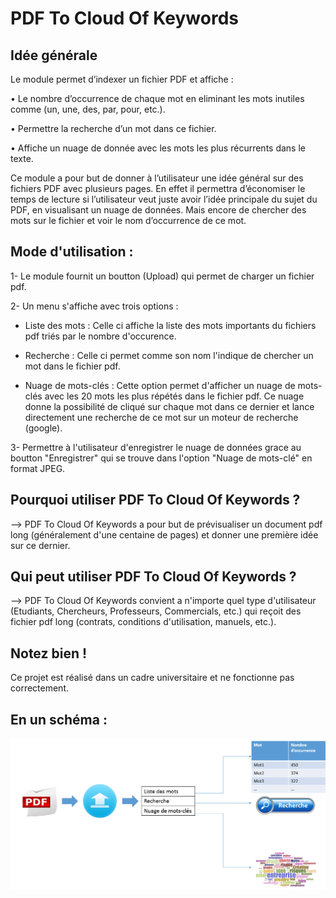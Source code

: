 PDF To Cloud Of Keywords
========================

Idée générale
-------------
Le module permet d’indexer un fichier PDF et affiche :

•	Le nombre d’occurrence de chaque mot en eliminant les mots inutiles comme (un, une, des, par, pour, etc.).

•	Permettre la recherche d’un mot dans ce fichier.

•	Affiche un nuage de donnée avec les mots les plus récurrents dans le texte.

Ce module a pour but de donner à l’utilisateur une idée général sur des fichiers PDF avec plusieurs pages. En effet il permettra d’économiser le temps de lecture si l’utilisateur veut juste avoir l’idée principale du sujet du PDF, en visualisant un nuage de données. Mais encore de chercher des mots sur le fichier et voir le nom d’occurrence de ce mot.

Mode d'utilisation :
--------------------

1- Le module fournit un boutton (Upload) qui permet de charger un fichier pdf.

2- Un menu s'affiche avec trois options : 

* Liste des mots : Celle ci affiche la liste des mots importants du fichiers pdf triés par le nombre d'occurence.

* Recherche : Celle ci permet comme son nom l'indique de chercher un mot dans le fichier pdf.

* Nuage de mots-clés : Cette option permet d'afficher un nuage de mots-clés avec les 20 mots les plus répétés dans le fichier pdf. Ce nuage donne la possibilité de cliqué sur chaque mot dans ce dernier et lance directement une recherche de ce mot sur un moteur de recherche (google).

3- Permettre à l'utilisateur d'enregistrer le nuage de données grace au boutton "Enregistrer" qui se trouve dans l'option "Nuage de mots-clé" en format JPEG.

Pourquoi utiliser PDF To Cloud Of Keywords ?
--------------------------------------------
 
 --> PDF To Cloud Of Keywords a pour but de prévisualiser un document pdf long (généralement d'une centaine de pages) et donner une             première idée sur ce dernier.
  
Qui peut utiliser PDF To Cloud Of Keywords ?
--------------------------------------------
 
 --> PDF To Cloud Of Keywords convient a n'importe quel type d'utilisateur (Etudiants, Chercheurs, Professeurs, Commercials, etc.) qui         reçoit des fichier pdf long (contrats, conditions d'utilisation, manuels, etc.).

Notez bien !
------------
Ce projet est réalisé dans un cadre universitaire et ne fonctionne pas correctement.

En un schéma : 
------------------

![Shéma PdfToCloudOfKeywords](https://github.com/SimoKadiri/Omeka-sPdfToCloudOfKeywords/blob/master/sch%C3%A9ma.PNG)
  
